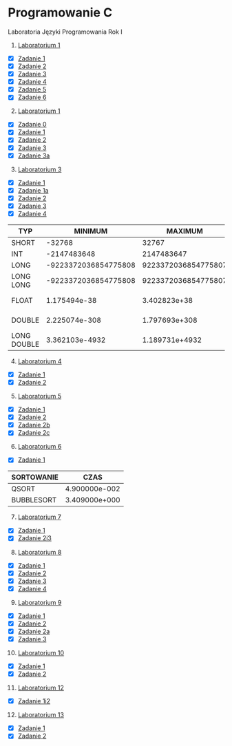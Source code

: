 # Programowanie C

Laboratoria Języki Programowania Rok I

1. [Laboratorium 1](lab1)
  * [x]  [Zadanie 1](lab1/zad1.c)
  * [x]  [Zadanie 2](lab1/zad2.c)
  * [x]  [Zadanie 3](lab1/zad3.c)
  * [x]  [Zadanie 4](lab1/zad4.c)
  * [x]  [Zadanie 5](lab1/zad5.c)
  * [x]  [Zadanie 6](lab1/zad6.c)

2. [Laboratorium 1](lab2)
  * [x]  [Zadanie 0](lab2/zad0.c)
  * [x]  [Zadanie 1](lab2/zad1.c)
  * [x]  [Zadanie 2](lab2/zad2.c)
  * [x]  [Zadanie 3](lab2/zad3.c)
  * [x]  [Zadanie 3a](lab2/zad3a.c)

3. [Laboratorium 3](lab3)
  * [x]  [Zadanie 1](lab3/zad1.c)
  * [x]  [Zadanie 1a](lab3/zad1a.c)
  * [x]  [Zadanie 2](lab3/zad2.c)
  * [x]  [Zadanie 3](lab3/zad3.c)
  * [x]  [Zadanie 4](lab3/zad4.c)

  |        TYP|              MINIMUM|              MAXIMUM|       ZIARNO|    PRECYZJA|
  |-----------|---------------------|---------------------|-------------|------------|
  |      SHORT|               -32768|                32767|             |            |
  |        INT|          -2147483648|           2147483647|             |            |
  |       LONG| -9223372036854775808|  9223372036854775807|             |            |
  |  LONG LONG| -9223372036854775808|  9223372036854775807|             |            |
  |      FLOAT|         1.175494e-38|         3.402823e+38| 1.192093e-07|           6|
  |     DOUBLE|        2.225074e-308|        1.797693e+308| 2.220446e-16|          15|
  |LONG DOUBLE|       3.362103e-4932|       1.189731e+4932| 1.084202e-19|          18|

4. [Laboratorium 4](lab4)
  * [x]  [Zadanie 1](lab4/zad1.c)
  * [x]  [Zadanie 2](lab4/zad2.c)

5. [Laboratorium 5](lab5)
  * [x]  [Zadanie 1](lab5/zad1.c)
  * [x]  [Zadanie 2](lab5/zad2.c)
  * [x]  [Zadanie 2b](lab5/zad2b.c)
  * [x]  [Zadanie 2c](lab5/zad2c.c)

6. [Laboratorium 6](lab6)
  * [x]  [Zadanie 1](lab6/zad1.c)

|     SORTOWANIE|           CZAS|
|---------------|---------------|
|          QSORT|  4.900000e-002|
|     BUBBLESORT|  3.409000e+000|

7. [Laboratorium 7](lab7)
  * [x]  [Zadanie 1](lab07/zad1.c)
  * [x]  [Zadanie 2i3](lab07/zad2i3.c)

8. [Laboratorium 8](lab8)
  * [x]  [Zadanie 1](lab08/zad1.c)
  * [x]  [Zadanie 2](lab08/zad2.c)
  * [x]  [Zadanie 3](lab08/zad3.c)
  * [x]  [Zadanie 4](lab08/zad4.c)

9. [Laboratorium 9](lab9)
  * [x]  [Zadanie 1](lab09/zad1.php)
  * [x]  [Zadanie 2](lab09/zad2.php)
  * [x]  [Zadanie 2a](lab09/zad2a.php)
  * [x]  [Zadanie 3](lab09/zad3.php)

10. [Laboratorium 10](lab10)
  * [x]  [Zadanie 1](lab10/zad1.php)
  * [x]  [Zadanie 2](lab10/zad2)

11. [Laboratorium 12](lab12)
  * [x]  [Zadanie 1i2](lab12/zad1i2.php)

12. [Laboratorium 13](lab13)
  * [x]  [Zadanie 1](lab13/zad1.c)
  * [x]  [Zadanie 2](lab13/zad2.c)
